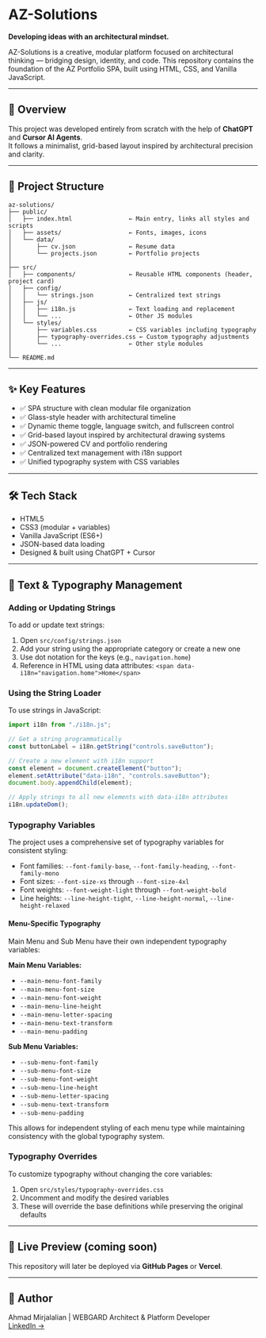 # AZ-Solutions

**Developing ideas with an architectural mindset.**

AZ-Solutions is a creative, modular platform focused on architectural thinking — bridging design, identity, and code. This repository contains the foundation of the AZ Portfolio SPA, built using HTML, CSS, and Vanilla JavaScript.

---

## 🚀 Overview

This project was developed entirely from scratch with the help of **ChatGPT** and **Cursor AI Agents**.  
It follows a minimalist, grid-based layout inspired by architectural precision and clarity.

---

## 📁 Project Structure

```
az-solutions/
├── public/
│   ├── index.html                ← Main entry, links all styles and scripts
│   ├── assets/                   ← Fonts, images, icons
│   └── data/
│       ├── cv.json               ← Resume data
│       └── projects.json         ← Portfolio projects
│
├── src/
│   ├── components/               ← Reusable HTML components (header, project card)
│   ├── config/
│   │   └── strings.json          ← Centralized text strings
│   ├── js/
│   │   ├── i18n.js               ← Text loading and replacement
│   │   └── ...                   ← Other JS modules
│   └── styles/
│       ├── variables.css         ← CSS variables including typography
│       ├── typography-overrides.css ← Custom typography adjustments
│       └── ...                   ← Other style modules
│
└── README.md
```

---

## ✨ Key Features

- ✅ SPA structure with clean modular file organization
- ✅ Glass-style header with architectural timeline
- ✅ Dynamic theme toggle, language switch, and fullscreen control
- ✅ Grid-based layout inspired by architectural drawing systems
- ✅ JSON-powered CV and portfolio rendering
- ✅ Centralized text management with i18n support
- ✅ Unified typography system with CSS variables

---

## 🛠️ Tech Stack

- HTML5
- CSS3 (modular + variables)
- Vanilla JavaScript (ES6+)
- JSON-based data loading
- Designed & built using ChatGPT + Cursor

---

## 📝 Text & Typography Management

### Adding or Updating Strings

To add or update text strings:

1. Open `src/config/strings.json`
2. Add your string using the appropriate category or create a new one
3. Use dot notation for the keys (e.g., `navigation.home`)
4. Reference in HTML using data attributes: `<span data-i18n="navigation.home">Home</span>`

### Using the String Loader

To use strings in JavaScript:

```javascript
import i18n from "./i18n.js";

// Get a string programmatically
const buttonLabel = i18n.getString("controls.saveButton");

// Create a new element with i18n support
const element = document.createElement("button");
element.setAttribute("data-i18n", "controls.saveButton");
document.body.appendChild(element);

// Apply strings to all new elements with data-i18n attributes
i18n.updateDom();
```

### Typography Variables

The project uses a comprehensive set of typography variables for consistent styling:

- Font families: `--font-family-base`, `--font-family-heading`, `--font-family-mono`
- Font sizes: `--font-size-xs` through `--font-size-4xl`
- Font weights: `--font-weight-light` through `--font-weight-bold`
- Line heights: `--line-height-tight`, `--line-height-normal`, `--line-height-relaxed`

#### Menu-Specific Typography

Main Menu and Sub Menu have their own independent typography variables:

**Main Menu Variables:**

- `--main-menu-font-family`
- `--main-menu-font-size`
- `--main-menu-font-weight`
- `--main-menu-line-height`
- `--main-menu-letter-spacing`
- `--main-menu-text-transform`
- `--main-menu-padding`

**Sub Menu Variables:**

- `--sub-menu-font-family`
- `--sub-menu-font-size`
- `--sub-menu-font-weight`
- `--sub-menu-line-height`
- `--sub-menu-letter-spacing`
- `--sub-menu-text-transform`
- `--sub-menu-padding`

This allows for independent styling of each menu type while maintaining consistency with the global typography system.

### Typography Overrides

To customize typography without changing the core variables:

1. Open `src/styles/typography-overrides.css`
2. Uncomment and modify the desired variables
3. These will override the base definitions while preserving the original defaults

---

## 🔗 Live Preview (coming soon)

This repository will later be deployed via **GitHub Pages** or **Vercel**.

---

## 🧠 Author

Ahmad Mirjalalian | WEBGARD
Architect & Platform Developer  
[LinkedIn →](https://www.linkedin.com/in/ahmad-mirjalalian-416b49268/)
